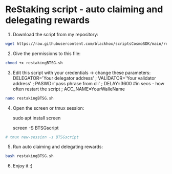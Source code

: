# ReStaking script - auto claiming and delegating rewards

1. Download the script from my repository:

```bash
wget https://raw.githubusercontent.com/blackhox/scriptsCosmoSDK/main/restakingRizon.sh
```

2. Give the permissions to this file:

```bash
chmod +x restakingBTSG.sh
```

3. Edit this script with your credentials -> change these parameters: DELEGATOR='Your delegator address' ;
VALIDATOR='Your validator address' ;
PASWD='pass phrase from cli' ;
DELAY=3600 #in secs - how often restart the script ;
ACC_NAME=YourWalleName 
 
 ```bash
nano restakingBTSG.sh
```

4. Open the screen or tmux session:

     sudo apt install screen

     screen -S BTSGscript
 
 ```bash
# tmux new-session -s BTSGscript
```
5. Run auto claiming and delegating rewards:

 ```bash
bash restakingBTSG.sh
```
6. Enjoy it :)
